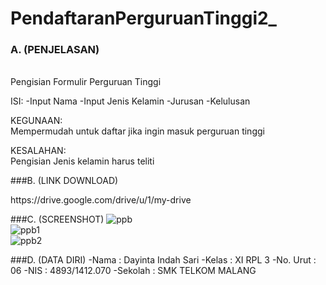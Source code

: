 # PendaftaranPerguruanTinggi2_

### A. (PENJELASAN)
<br>Pengisian Formulir Perguruan Tinggi

ISI:
-Input Nama
-Input Jenis Kelamin
-Jurusan
-Kelulusan

KEGUNAAN:
<br>Mempermudah untuk daftar jika ingin masuk perguruan tinggi

KESALAHAN:
<br>Pengisian Jenis kelamin harus teliti


###B. (LINK DOWNLOAD)
<p>https://drive.google.com/drive/u/1/my-drive</p>

###C. (SCREENSHOT)
![ppb](https://cloud.githubusercontent.com/assets/22117431/18632530/0ce3b8ee-7ea2-11e6-9936-cb4450333f24.PNG)
<br>
![ppb1](https://cloud.githubusercontent.com/assets/22117431/18632604/64b94ec6-7ea2-11e6-94a9-c75f7613b9e9.PNG)
<br>
![ppb2](https://cloud.githubusercontent.com/assets/22117431/18632624/86908e4c-7ea2-11e6-9480-293f7f22dac6.PNG)

###D. (DATA DIRI)
-Nama     : Dayinta Indah Sari
-Kelas    : XI RPL 3
-No. Urut : 06
-NIS      : 4893/1412.070
-Sekolah  : SMK TELKOM MALANG
